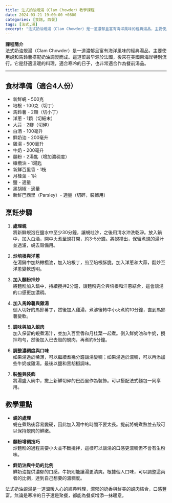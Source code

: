 ```yaml
---
title: 法式奶油蜆湯（Clam Chowder）教學課程
date: 2024-03-21 19:00:00 +0800
categories: [食譜, 西餐]
tags: [法式,湯] 
excerpt: "法式奶油蜆湯（Clam Chowder）是一道濃郁且富有海洋風味的經典湯品，主要使用蜆和馬鈴薯搭配奶油調製而成。這道菜最早源於法國，後來在美國東海岸特別流行。它是舒適溫暖的料理，適合寒冷的日子，也非常適合作為餐前湯品"
---
```


**課程簡介**  
法式奶油蜆湯（Clam Chowder）是一道濃郁且富有海洋風味的經典湯品，主要使用蜆和馬鈴薯搭配奶油調製而成。這道菜最早源於法國，後來在美國東海岸特別流行。它是舒適溫暖的料理，適合寒冷的日子，也非常適合作為餐前湯品。

---

## 食材準備（適合4人份）

- 新鮮蜆 - 500克  
- 培根 - 100克（切丁）  
- 馬鈴薯 - 2顆（切小丁）  
- 洋蔥 - 1顆（切細末）  
- 大蒜 - 2瓣（切碎）  
- 白酒 - 100毫升  
- 鮮奶油 - 200毫升  
- 雞湯 - 500毫升  
- 牛奶 - 200毫升  
- 麵粉 - 2湯匙（增加濃稠度）  
- 橄欖油 - 1湯匙  
- 新鮮百里香 - 1枝  
- 月桂葉 - 1片  
- 鹽 - 適量  
- 黑胡椒 - 適量  
- 新鮮巴西里（Parsley）- 適量（切碎，裝飾用）

## 烹飪步驟

1. **處理蜆**  
   將新鮮蜆泡在鹽水中至少30分鐘，讓蜆吐沙，之後用清水沖洗乾淨。放入鍋中，加入白酒，開中火煮至蜆打開，約3-5分鐘。將蜆撈出，保留煮蜆的湯汁並過濾，蜆去殼備用。

2. **炒培根與洋蔥**  
   在湯鍋中加熱橄欖油，加入培根丁，煎至培根酥脆。加入洋蔥和大蒜，翻炒至洋蔥變軟透明。

3. **加入麵粉拌炒**  
   將麵粉加入鍋中，持續攪拌2分鐘，讓麵粉完全與培根和洋蔥結合，這會讓湯的口感更加濃稠。

4. **加入馬鈴薯與雞湯**  
   倒入切好的馬鈴薯丁，然後加入雞湯，煮沸後轉中小火煮約10分鐘，直到馬鈴薯變軟。

5. **調味與加入蜆肉**  
   加入保留的蜆煮湯汁，並加入百里香和月桂葉一起煮。倒入鮮奶油和牛奶，攪拌均勻，然後加入已去殼的蜆肉，再煮約5分鐘。

6. **調整濃稠度與口味**  
   如果湯過於稀薄，可以繼續煮幾分鐘讓湯變稠；如果湯過於濃稠，可以再添加些牛奶或雞湯。最後以鹽和黑胡椒調味。

7. **裝盤與裝飾**  
   將湯盛入碗中，撒上新鮮切碎的巴西里作為裝飾。可以搭配法式麵包一同享用。

## 教學重點

- **蜆的處理**  
  蜆在煮熟後容易變硬，因此加入湯中的時間不要太長。提前將蜆煮熟並去殼可以保持蜆肉的鮮嫩。

- **麵粉增稠技巧**  
  炒麵粉的過程需要小火並不斷攪拌，這樣可以讓湯的口感更濃稠但不會有生粉味。

- **鮮奶油與牛奶的比例**  
  鮮奶油提供濃郁的口感，牛奶則能讓湯更清爽。根據個人口味，可以調整這兩者的比例，達到自己想要的濃稠度。

法式奶油蜆湯是一道溫暖人心的經典料理，濃郁的奶香與鮮美的蜆肉結合，口感豐富。無論是寒冷的日子還是聚餐，都能為餐桌增添一抹暖意。
